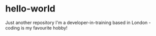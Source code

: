 # hello-world
Just another repository
I'm a developer-in-training based in London - coding is my favourite hobby!

